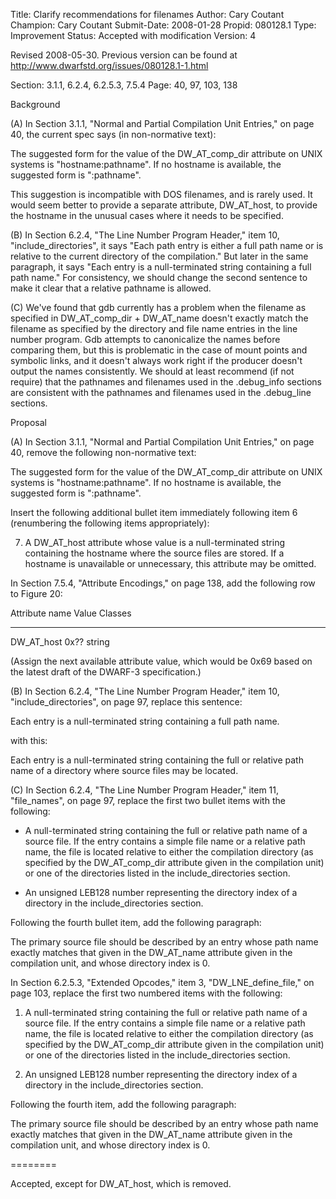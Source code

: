 Title:       Clarify recommendations for filenames
Author:      Cary Coutant
Champion:    Cary Coutant
Submit-Date: 2008-01-28
Propid:      080128.1
Type:        Improvement
Status:      Accepted with modification
Version:     4

Revised 2008-05-30.  Previous version can be found at
http://www.dwarfstd.org/issues/080128.1-1.html

Section: 3.1.1, 6.2.4, 6.2.5.3, 7.5.4
Page: 40, 97, 103, 138

Background

(A) In Section 3.1.1, "Normal and Partial Compilation Unit Entries,"
on page 40, the current spec says (in non-normative text):

  The suggested form for the value of the DW_AT_comp_dir attribute on
  UNIX systems is "hostname:pathname". If no hostname is available, the
  suggested form is ":pathname".

This suggestion is incompatible with DOS filenames, and is rarely
used. It would seem better to provide a separate attribute,
DW_AT_host, to provide the hostname in the unusual cases where it
needs to be specified.

(B) In Section 6.2.4, "The Line Number Program Header," item 10,
"include_directories", it says "Each path entry is either a full path
name or is relative to the current directory of the compilation." But
later in the same paragraph, it says "Each entry is a null-terminated
string containing a full path name." For consistency, we should change
the second sentence to make it clear that a relative pathname is
allowed.

(C) We've found that gdb currently has a problem when the filename as
specified in DW_AT_comp_dir + DW_AT_name doesn't exactly match the
filename as specified by the directory and file name entries in the
line number program. Gdb attempts to canonicalize the names before
comparing them, but this is problematic in the case of mount points
and symbolic links, and it doesn't always work right if the producer
doesn't output the names consistently. We should at least recommend
(if not require) that the pathnames and filenames used in the
.debug_info sections are consistent with the pathnames and filenames
used in the .debug_line sections.


Proposal

(A) In Section 3.1.1, "Normal and Partial Compilation Unit Entries,"
on page 40, remove the following non-normative text:

  The suggested form for the value of the DW_AT_comp_dir
  attribute on UNIX systems is "hostname:pathname". If no
  hostname is available, the suggested form is ":pathname".

Insert the following additional bullet item immediately following item
6 (renumbering the following items appropriately):

  7.  A DW_AT_host attribute whose value is a
  null-terminated string containing the hostname where the
  source files are stored. If a hostname is unavailable or
  unnecessary, this attribute may be omitted.

In Section 7.5.4, "Attribute Encodings," on page 138, add the
following row to Figure 20:

  Attribute name    Value    Classes
  --------------    -----    -------
  DW_AT_host        0x??     string

(Assign the next available attribute value, which would be 0x69 based
on the latest draft of the DWARF-3 specification.)

(B) In Section 6.2.4, "The Line Number Program Header," item 10,
"include_directories", on page 97, replace this sentence:

  Each entry is a null-terminated string containing a full
  path name.

with this:

  Each entry is a null-terminated string containing the full
  or relative path name of a directory where source files
  may be located.

(C) In Section 6.2.4, "The Line Number Program Header," item 11,
"file_names", on page 97, replace the first two bullet items with the
following:

  * A null-terminated string containing the full or relative
  path name of a source file. If the entry contains a simple
  file name or a relative path name, the file is located
  relative to either the compilation directory (as specified
  by the DW_AT_comp_dir attribute given in the compilation
  unit) or one of the directories listed in the
  include_directories section.

  * An unsigned LEB128 number representing the directory
  index of a directory in the include_directories section.

Following the fourth bullet item, add the following paragraph:

  The primary source file should be described by an entry
  whose path name exactly matches that given in the
  DW_AT_name attribute given in the compilation unit, and
  whose directory index is 0.

In Section 6.2.5.3, "Extended Opcodes," item 3, "DW_LNE_define_file,"
on page 103, replace the first two numbered items with the following:

  1. A null-terminated string containing the full or relative
  path name of a source file. If the entry contains a simple
  file name or a relative path name, the file is located
  relative to either the compilation directory (as specified
  by the DW_AT_comp_dir attribute given in the compilation
  unit) or one of the directories listed in the
  include_directories section.

  2. An unsigned LEB128 number representing the directory
  index of a directory in the include_directories section.

Following the fourth item, add the following paragraph:

  The primary source file should be described by an entry
  whose path name exactly matches that given in the
  DW_AT_name attribute given in the compilation unit, and
  whose directory index is 0.

========

Accepted, except for DW_AT_host, which is removed.
